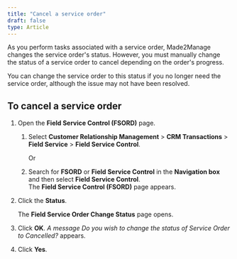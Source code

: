 ```yaml
---
title: "Cancel a service order"
draft: false
type: Article 
---
```


As you perform tasks associated with a service order, Made2Manage changes the service order's status. However, you must manually change the status of a service order to cancel depending on the order's progress.

You can change the service order to this status if you no longer need the service order, although the issue may not have been resolved.

## To cancel a service order

1.  Open the **Field Service Control (FSORD)** page.

    1. Select **Customer Relationship Management** > **CRM Transactions** > **Field Service** > **Field Service Control**.

        Or

    1.  Search for **FSORD** or **Field Service Control** in the **Navigation box** and then select **Field Service Control**. <br> The **Field Service Control (FSORD)** page appears.

2.  Click the **Status**.

    The **Field Service Order Change Status** page opens.

3.  Click **OK**. *A message Do you wish to change the status of Service Order to Cancelled?* appears.
4.  Click **Yes**.